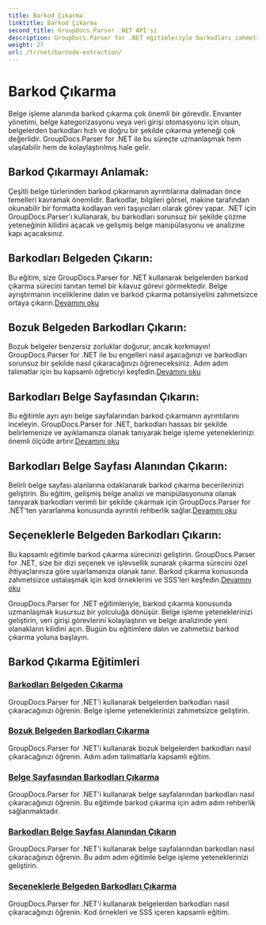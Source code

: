 ```yaml
---
title: Barkod Çıkarma
linktitle: Barkod Çıkarma
second_title: GroupDocs.Parser .NET API'si
description: GroupDocs.Parser for .NET eğitimleriyle barkodları zahmetsizce nasıl çıkaracağınızı öğrenin. Belge işleme yeteneklerinizi şimdi geliştirin!
weight: 27
url: /tr/net/barcode-extraction/
---
```


# Barkod Çıkarma


Belge işleme alanında barkod çıkarma çok önemli bir görevdir. Envanter yönetimi, belge kategorizasyonu veya veri girişi otomasyonu için olsun, belgelerden barkodları hızlı ve doğru bir şekilde çıkarma yeteneği çok değerlidir. GroupDocs.Parser for .NET ile bu süreçte uzmanlaşmak hem ulaşılabilir hem de kolaylaştırılmış hale gelir.

## Barkod Çıkarmayı Anlamak:

Çeşitli belge türlerinden barkod çıkarmanın ayrıntılarına dalmadan önce temelleri kavramak önemlidir. Barkodlar, bilgileri görsel, makine tarafından okunabilir bir formatta kodlayan veri taşıyıcıları olarak görev yapar. .NET için GroupDocs.Parser'ı kullanarak, bu barkodları sorunsuz bir şekilde çözme yeteneğinin kilidini açacak ve gelişmiş belge manipülasyonu ve analizine kapı açacaksınız.

## Barkodları Belgeden Çıkarın:
 Bu eğitim, size GroupDocs.Parser for .NET kullanarak belgelerden barkod çıkarma sürecini tanıtan temel bir kılavuz görevi görmektedir. Belge ayrıştırmanın inceliklerine dalın ve barkod çıkarma potansiyelini zahmetsizce ortaya çıkarın.[Devamını oku](./extract-barcodes-from-document/)

## Bozuk Belgeden Barkodları Çıkarın:
Bozuk belgeler benzersiz zorluklar doğurur, ancak korkmayın! GroupDocs.Parser for .NET ile bu engelleri nasıl aşacağınızı ve barkodları sorunsuz bir şekilde nasıl çıkaracağınızı öğreneceksiniz. Adım adım talimatlar için bu kapsamlı öğreticiyi keşfedin.[Devamını oku](./extract-barcodes-from-corrupted-document/)

## Barkodları Belge Sayfasından Çıkarın:
 Bu eğitimle ayrı ayrı belge sayfalarından barkod çıkarmanın ayrıntılarını inceleyin. GroupDocs.Parser for .NET, barkodları hassas bir şekilde belirlemenize ve ayıklamanıza olanak tanıyarak belge işleme yeteneklerinizi önemli ölçüde artırır.[Devamını oku](./extract-barcodes-from-document-page/)

## Barkodları Belge Sayfası Alanından Çıkarın:
 Belirli belge sayfası alanlarına odaklanarak barkod çıkarma becerilerinizi geliştirin. Bu eğitim, gelişmiş belge analizi ve manipülasyonuna olanak tanıyarak barkodları verimli bir şekilde çıkarmak için GroupDocs.Parser for .NET'ten yararlanma konusunda ayrıntılı rehberlik sağlar.[Devamını oku](./extract-barcodes-from-document-page-area/)

## Seçeneklerle Belgeden Barkodları Çıkarın:
Bu kapsamlı eğitimle barkod çıkarma sürecinizi geliştirin. GroupDocs.Parser for .NET, size bir dizi seçenek ve işlevsellik sunarak çıkarma sürecini özel ihtiyaçlarınıza göre uyarlamanıza olanak tanır. Barkod çıkarma konusunda zahmetsizce ustalaşmak için kod örneklerini ve SSS'leri keşfedin.[Devamını oku](./extract-barcodes-from-document-with-options/)

GroupDocs.Parser for .NET eğitimleriyle, barkod çıkarma konusunda uzmanlaşmak kusursuz bir yolculuğa dönüşür. Belge işleme yeteneklerinizi geliştirin, veri girişi görevlerini kolaylaştırın ve belge analizinde yeni olanakların kilidini açın. Bugün bu eğitimlere dalın ve zahmetsiz barkod çıkarma yoluna başlayın.
## Barkod Çıkarma Eğitimleri
### [Barkodları Belgeden Çıkarma](./extract-barcodes-from-document/)
GroupDocs.Parser for .NET'i kullanarak belgelerden barkodları nasıl çıkaracağınızı öğrenin. Belge işleme yeteneklerinizi zahmetsizce geliştirin.
### [Bozuk Belgeden Barkodları Çıkarma](./extract-barcodes-from-corrupted-document/)
GroupDocs.Parser for .NET'i kullanarak bozuk belgelerden barkodları nasıl çıkaracağınızı öğrenin. Adım adım talimatlarla kapsamlı eğitim.
### [Belge Sayfasından Barkodları Çıkarma](./extract-barcodes-from-document-page/)
GroupDocs.Parser for .NET'i kullanarak belge sayfalarından barkodları nasıl çıkaracağınızı öğrenin. Bu eğitimde barkod çıkarma için adım adım rehberlik sağlanmaktadır.
### [Barkodları Belge Sayfası Alanından Çıkarın](./extract-barcodes-from-document-page-area/)
GroupDocs.Parser for .NET'i kullanarak belge sayfalarından barkodları nasıl çıkaracağınızı öğrenin. Bu adım adım eğitimle belge işleme yeteneklerinizi geliştirin.
### [Seçeneklerle Belgeden Barkodları Çıkarma](./extract-barcodes-from-document-with-options/)
GroupDocs.Parser for .NET'i kullanarak belgelerden barkodları nasıl çıkaracağınızı öğrenin. Kod örnekleri ve SSS içeren kapsamlı eğitim.